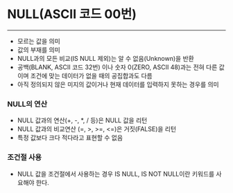 # NULL(ASCII 코드 00번)

---

- 모르는 값을 의미
- 값의 부재를 의미
- NULL과의 모든 비교(IS NULL 제외)는 알 수 없음(Unknown)을 반환
- 공백(BLANK, ASCII 코드 32번) 이나 숫자 0(ZERO, ASCII 48)과는 전혀 다른 값이며 조건에 맞는 데이터가 없을 때의 공집합과도 다름
- 아직 정의되지 않은 미지의 값이거나 현재 데이터를 입력하지 못하는 경우를 의미

### NULL의 연산
- NULL 값과의 연산(+, -, *, / 등)은 NULL 값을 리턴
- NULL 값과의 비교연산 (=, >, >=, <=)은 거짓(FALSE)을 리턴
- 특정 값보다 크다 적다라고 표현할 수 없음

### 조건절 사용
- NULL 값을 조건절에서 사용하는 경우 IS NULL, IS NOT NULL이란 키워드를 사요해야 한다.